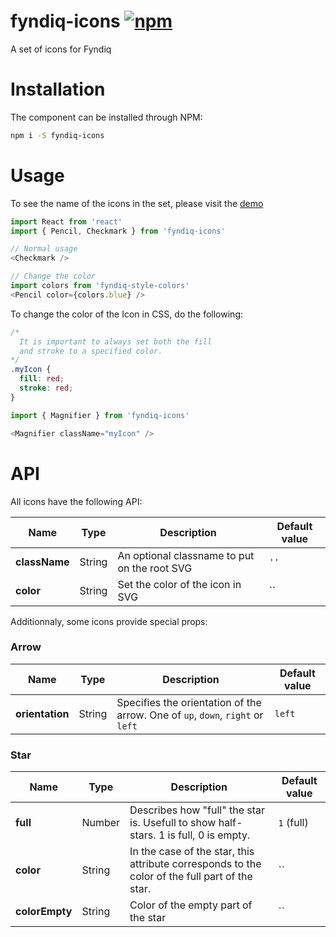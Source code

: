 # fyndiq-icons [![npm](https://img.shields.io/npm/v/fyndiq-icons.svg?maxAge=3600)](https://www.npmjs.com/package/fyndiq-icons)

A set of icons for Fyndiq

# Installation

The component can be installed through NPM:

``` bash
npm i -S fyndiq-icons
```

# Usage

To see the name of the icons in the set, please visit the [demo](//http://developers.fyndiq.com/fyndiq-ui/?selectedKind=Icons&selectedStory=default)

``` js
import React from 'react'
import { Pencil, Checkmark } from 'fyndiq-icons'

// Normal usage
<Checkmark />

// Change the color
import colors from 'fyndiq-style-colors'
<Pencil color={colors.blue} />
```

To change the color of the Icon in CSS, do the following:

``` css
/*
  It is important to always set both the fill
  and stroke to a specified color.
*/
.myIcon {
  fill: red;
  stroke: red;
}
```

``` js
import { Magnifier } from 'fyndiq-icons'

<Magnifier className="myIcon" />
```

# API

All icons have the following API:

| Name | Type | Description | Default value |
|---|---|---|---|
| **className** | String | An optional classname to put on the root SVG | `''` |
| **color** | String | Set the color of the icon in SVG | `` |

Additionnaly, some icons provide special props:

### Arrow

| Name | Type | Description | Default value |
|---|---|---|---|
| **orientation** | String | Specifies the orientation of the arrow. One of `up`, `down`, `right` or `left`  | `left` |

### Star

| Name | Type | Description | Default value |
|---|---|---|---|
| **full** | Number | Describes how "full" the star is. Usefull to show half-stars. 1 is full, 0 is empty.  | `1` (full) |
| **color** | String | In the case of the star, this attribute corresponds to the color of the full part of the star.  | `` |
| **colorEmpty** | String | Color of the empty part of the star  | `` |
